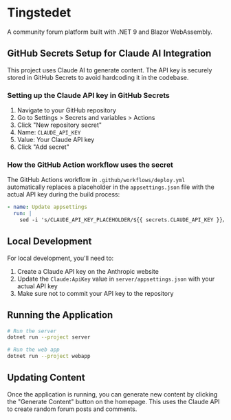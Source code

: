 # Tingstedet

A community forum platform built with .NET 9 and Blazor WebAssembly.

## GitHub Secrets Setup for Claude AI Integration

This project uses Claude AI to generate content. The API key is securely stored in GitHub Secrets to avoid hardcoding it in the codebase.

### Setting up the Claude API key in GitHub Secrets

1. Navigate to your GitHub repository
2. Go to Settings > Secrets and variables > Actions
3. Click "New repository secret"
4. Name: `CLAUDE_API_KEY`
5. Value: Your Claude API key
6. Click "Add secret"

### How the GitHub Action workflow uses the secret

The GitHub Actions workflow in `.github/workflows/deploy.yml` automatically replaces a placeholder in the `appsettings.json` file with the actual API key during the build process:

```yaml
- name: Update appsettings
  run: |
    sed -i 's/CLAUDE_API_KEY_PLACEHOLDER/${{ secrets.CLAUDE_API_KEY }}/g' server/appsettings.json
```

## Local Development

For local development, you'll need to:

1. Create a Claude API key on the Anthropic website
2. Update the `Claude:ApiKey` value in `server/appsettings.json` with your actual API key
3. Make sure not to commit your API key to the repository

## Running the Application

```bash
# Run the server
dotnet run --project server

# Run the web app
dotnet run --project webapp
```

## Updating Content

Once the application is running, you can generate new content by clicking the "Generate Content" button on the homepage. This uses the Claude API to create random forum posts and comments.